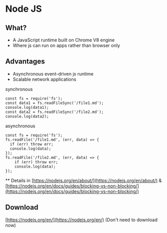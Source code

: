 # Node JS

## What?

- A JavaScript runtime built on Chrome V8 engine
- Where js can run on apps rather than browser only

## Advantages

- Asynchronous event-driven js runtime
- Scalable network applications

synchronous

```node
const fs = require('fs');
const data1 = fs.readFileSync('/file1.md');
console.log(data1);
const data2 = fs.readFileSync('/file2.md');
console.log(data2);
```

asynchronous

```node
const fs = require('fs');
fs.readFile('/file1.md', (err, data) => {
  if (err) throw err;
  console.log(data);
});
fs.readFile('/file2.md', (err, data) => {
    if (err) throw err;
    console.log(data);
});
```

** Details in [https://nodejs.org/en/about/](https://nodejs.org/en/about/) & [https://nodejs.org/en/docs/guides/blocking-vs-non-blocking/](https://nodejs.org/en/docs/guides/blocking-vs-non-blocking/)

## Download

[https://nodejs.org/en/](https://nodejs.org/en/) (Don't need to download now)
